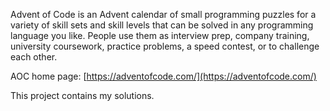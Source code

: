 Advent of Code is an Advent calendar of small programming puzzles for a variety of skill sets and skill levels that can be solved in any programming language you like. People use them as interview prep, company training, university coursework, practice problems, a speed contest, or to challenge each other.

AOC home page: [https://adventofcode.com/](https://adventofcode.com/)

This project contains my solutions.